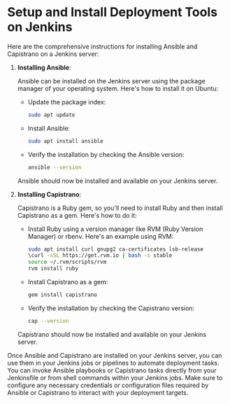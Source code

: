 # Setup and Install Deployment Tools on Jenkins

Here are the comprehensive instructions for installing Ansible and Capistrano on a Jenkins server:

1. **Installing Ansible**:

   Ansible can be installed on the Jenkins server using the package manager of your operating system. Here's how to install it on Ubuntu:

   - Update the package index:
     ```bash
     sudo apt update
     ```

   - Install Ansible:
     ```bash
     sudo apt install ansible
     ```

   - Verify the installation by checking the Ansible version:
     ```bash
     ansible --version
     ```

   Ansible should now be installed and available on your Jenkins server.

2. **Installing Capistrano**:

   Capistrano is a Ruby gem, so you'll need to install Ruby and then install Capistrano as a gem. Here's how to do it:

   - Install Ruby using a version manager like RVM (Ruby Version Manager) or rbenv. Here's an example using RVM:
     ```bash
     sudo apt install curl gnupg2 ca-certificates lsb-release
     \curl -sSL https://get.rvm.io | bash -s stable
     source ~/.rvm/scripts/rvm
     rvm install ruby
     ```

   - Install Capistrano as a gem:
     ```bash
     gem install capistrano
     ```

   - Verify the installation by checking the Capistrano version:
     ```bash
     cap --version
     ```

   Capistrano should now be installed and available on your Jenkins server.

Once Ansible and Capistrano are installed on your Jenkins server, you can use them in your Jenkins jobs or pipelines to automate deployment tasks. You can invoke Ansible playbooks or Capistrano tasks directly from your Jenkinsfile or from shell commands within your Jenkins jobs. Make sure to configure any necessary credentials or configuration files required by Ansible or Capistrano to interact with your deployment targets.
